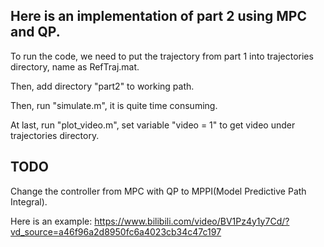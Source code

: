 
## Here is an implementation of part 2 using MPC and QP.


To run the code, we need to put the trajectory from part 1 into trajectories directory, name as RefTraj.mat.


Then, add directory "part2" to working path.


Then, run "simulate.m", it is quite time consuming.


At last, run "plot_video.m", set variable "video = 1" to get video under trajectories directory.


## TODO


Change the controller from MPC with QP to MPPI(Model Predictive Path Integral).


Here is an example: https://www.bilibili.com/video/BV1Pz4y1y7Cd/?vd_source=a46f96a2d8950fc6a4023cb34c47c197
